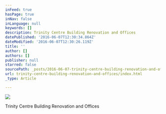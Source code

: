 ```yaml
---
inFeed: true
hasPage: true
inNav: false
inLanguage: null
keywords: []
description: Trinity Centre Building Renovation and Offices
datePublished: '2016-06-07T12:30:34.864Z'
dateModified: '2016-06-07T12:30:26.119Z'
title: ''
author: []
authors: []
publisher: null
starred: false
sourcePath: _posts/2016-06-07-trinity-centre-building-renovation-and-offices.md
url: trinity-centre-building-renovation-and-offices/index.html
_type: Article

---
```

![](https://the-grid-user-content.s3-us-west-2.amazonaws.com/bc41e69c-3c2d-4a72-b419-bedbf53c07e1.jpg)

Trinity Centre Building Renovation and Offices